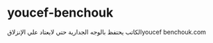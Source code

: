 youcef-benchouk
===============

الكاتب يحتفظ بالوجه الجدارية حتي لايعتاد علي الإنزلاقyoucef benchouk.com

